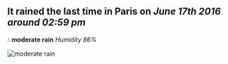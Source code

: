 ## It rained the last time in Paris on *June 17th 2016 around 02:59 pm*
💧  **moderate rain** *Humidity 86%*

![moderate rain](http://openweathermap.org/img/w/10d.png)
